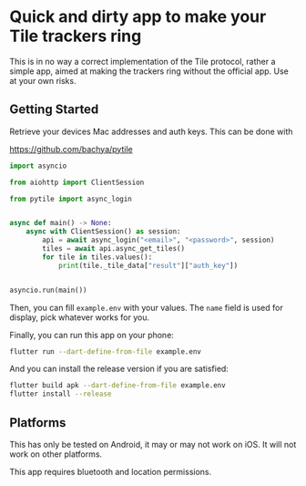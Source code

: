 # Quick and dirty app to make your Tile trackers ring

This is in no way a correct implementation of the Tile protocol, rather a simple app, aimed at making the trackers ring without the official app. Use at your own risks.

## Getting Started

Retrieve your devices Mac addresses and auth keys.
This can be done with

https://github.com/bachya/pytile

```python
import asyncio

from aiohttp import ClientSession

from pytile import async_login


async def main() -> None:
    async with ClientSession() as session:
        api = await async_login("<email>", "<password>", session)
        tiles = await api.async_get_tiles()
        for tile in tiles.values():
            print(tile._tile_data["result"]["auth_key"])


asyncio.run(main())

```

Then, you can fill `example.env` with your values. The `name` field is used for display, pick whatever works for you.

Finally, you can run this app on your phone:

```bash
flutter run --dart-define-from-file example.env
```

And you can install the release version if you are satisfied:

```bash
flutter build apk --dart-define-from-file example.env
flutter install --release
```

## Platforms

This has only be tested on Android, it may or may not work on iOS. It will not work on other platforms.

This app requires bluetooth and location permissions.
